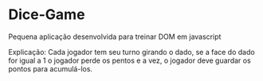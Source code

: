 # Dice-Game

Pequena aplicação desenvolvida para treinar DOM em javascript

Explicação: 
Cada jogador tem seu turno girando o dado, se a face do dado for igual a 1 o jogador perde os pentos e a vez, o jogador deve guardar os pontos para acumulá-los.
